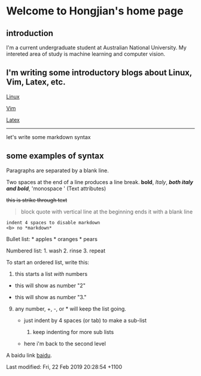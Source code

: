 # Welcome to Hongjian's home page

## introduction
I'm a current undergraduate student at Australian National University.
My intereted area of study is machine learning and computer vision.

## I'm writing some introductory blogs about Linux, Vim, Latex, etc.
[Linux](https://becomelinuxer.blogspot.com)

[Vim](https://studyvim.blogspot.com)

[Latex](https://latexer.blogspot.com)


-------------------------------------

let's write some markdown syntax

## some examples of syntax
Paragraphs are separated by a blank line.

Two spaces at the end of a line
produces a line break. 
 **bold**, *Italy*, ***both italy and bold***, 'monospace ' (Text attributes)

<s> this is strike through text </s>


 > block quote with vertical line at the beginning
 ends it with a blank line

 	indent 4 spaces to disable markdown
	<b> no *markdown*


Bullet list:
	* apples
	* oranges
	* pears

Numbered list:
	1. wash
	2. rinse
	3. repeat

To start an ordered list, write this:

1. this starts a list *with* numbers
+  this will show as number "2"
*  this will show as number "3."
9. any number, +, -, or * will keep the list going.
    * just indent by 4 spaces (or tab) to make a sub-list
		1. keep indenting for more sub lists
		
	* here i'm back to the second level

A baidu link [baidu](www.baidu.com).




Last modified: Fri, 22 Feb 2019 20:28:54 +1100
